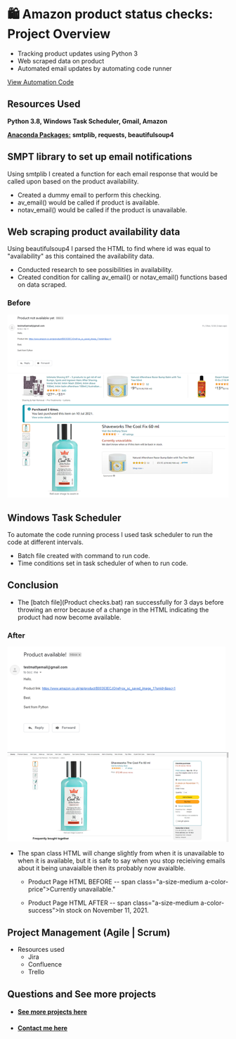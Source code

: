 # 🛍 Amazon product status checks: Project Overview 
* Tracking product updates using Python 3
* Web scraped data on product 
* Automated email updates by automating code runner

[View Automation Code](https://github.com/MattithyahuData/P3-Amazon-product-status-checks/blob/master/Code/P3%20Code.ipynb)

## Resources Used
**Python 3.8, Windows Task Scheduler, Gmail, Amazon** 

[**Anaconda Packages:**](requirements.txt) **smtplib, requests, beautifulsoup4**

## SMPT library to set up email notifications
Using smtplib I created a function for each email response that would be called upon based on the product availability.  
*   Created a dummy email to perform this checking. 
*   av_email() would be called if product is available. 
*   notav_email() would be called if the product is unavailable.

## Web scraping product availability data
Using beautifulsoup4 I parsed the HTML to find where id was equal to "availability" as this contained the availability data.  
*   Conducted research to see possibilities in availability.
*   Created condition for calling av_email() or notav_email() functions based on data scraped.
### Before
<img  src="images/Unavailable email.png">

<img  src="images/Product Before.png">

## Windows Task Scheduler
To automate the code running process I used task scheduler to run the code at different intervals.  
*   Batch file created with command to run code.
*   Time conditions set in task scheduler of when to run code. 

## Conclusion
* The [batch file](Product checks.bat) ran successfully for 3 days before throwing an error because of a change in the HTML indicating the product had now become available.
### After
<img  src="images/Available email.png">

<img  src="images/Product After.png">

* The span class HTML will change slightly from when it is unavailable to when it is available, but it is safe to say when you stop recieiving emails about it being unavaialble then its probably now avaialble. 

    * Product Page HTML BEFORE -- span class="a-size-medium a-color-price">Currently unavailable."

    * Product Page HTML AFTER -- span class="a-size-medium a-color-success">In stock on November 11, 2021.

## Project Management (Agile | Scrum)
* Resources used
    * Jira
    * Confluence
    * Trello 

## Questions and See more projects    

* #### [See more projects here](https://mattithyahutech.co.uk/)
* #### [Contact me here](mailto:theanalyticsolutions@gmail.com) 

